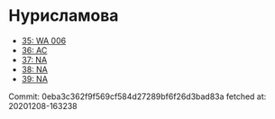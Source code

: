# Нурисламова
- [35: WA 006](35.md)
- [36: AC](36.md)
- [37: NA](37.md)
- [38: NA](38.md)
- [39: NA](39.md)

Commit: 0eba3c362f9f569cf584d27289bf6f26d3bad83a
 fetched at: 20201208-163238
